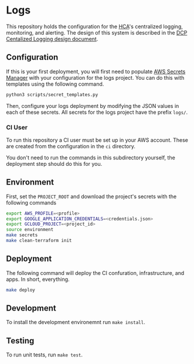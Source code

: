 # Logs

This repository holds the configuration for the [HCA](https://humancellatlas.org)'s centralized logging, monitoring, and alerting. The design of this system is described in the [DCP Centalized Logging design document](https://docs.google.com/document/d/15RUEodhwS8wtgkIpoJ_6uI9eCErzAw2YXzY6MwwUcG4/edit?usp=sharing).

## Configuration

If this is your first deployment, you will first need to populate [AWS Secrets Manager](https://aws.amazon.com/secrets-manager/) with your configuration for the logs project. You can do this with templates using the following command.

```bash
python3 scripts/secret_templates.py
```

Then, configure your logs deployment by modifying the JSON values in each of these secrets. All secrets for the logs project have the prefix `logs/`.

### CI User
To run this repository a CI user must be set up in your AWS account. These are created from the configuration in the `ci` directory.

You don't need to run the commands in this subdirectory yourself, the deployment step should do this for you.

## Environment
First, set the `PROJECT_ROOT` and download the project's secrets with the following commands

```bash
export AWS_PROFILE=<profile>
export GOOGLE_APPLICATION_CREDENTIALS=<credentials.json>
export GCLOUD_PROJECT=<project_id>
source environment
make secrets
make clean-terraform init
```

## Deployment

The following command will deploy the CI confuration, infrastructure, and apps. In short, everything.
```bash
make deploy
```

## Development

To install the development environemnt run `make install`.

## Testing

To run unit tests, run `make test`.

